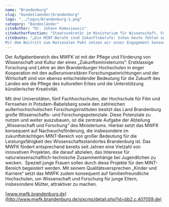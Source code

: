 ```yaml
---
name: "Brandenburg"
slug: "bundeslaender/brandenburg"
logo: "../logos/Brandenburg-1.png"
category: "Bundesländer"
citeAuthor: "Dr. Johann Komusiewicz"
citeAuthorFunction: "Staatssekretär im Ministerium für Wissenschaft, Forschung und Kultur des Landes Brandenburg"
citeQuote: "„Die MINT-Berufe sind Zukunftsberufe: Schon heute fehlen uns Nachwuchskräfte in den naturwissenschaftlich-technischen Branchen. Angesichts des technologischen Fortschritts wird sich dieser Zustand in den nächsten Jahren drastisch verschärfen. Potentiale sehen wir gerade bei den jungen Frauen. Sie sind hoch begabt, haben hervorragende Schulabschlüsse, aber trauen sich häufig nicht an die MINT-Studiengänge heran. Dies gilt es zu ändern! Das Land Brandenburg macht sich seit Jahren dafür stark, mehr junge Frauen für den MINT- Bereich zu interessieren. Hierzu haben wir z.B. eine Reihe von innovativen Projekten entwickelt, die spielerisch in Form von Experimenten die Begeisterung für naturwissenschaftlich-technische Zusammenhänge wecken. Mit unserem Qualitätsversprechen „Kinder und Karriere“ setzen wir uns zudem dafür ein, die Frauenquote in Wissenschaft und Forschung allgemein zu steigern.
Mit dem Beitritt zum Nationalen Pakt setzen wir unser Engagement konsequent fort und hoffen auf Synergieeffekte und eine stärkere Wahrnehmung des Themas in der Öffentlichkeit.”"
---
```


Der Aufgabenbereich des MWFK ist mit der Pflege und Förderung von Wissenschaft und Kultur der eines „Zukunftsministeriums“: Erstklassige Forschung und Lehre an den Brandenburger Hochschulen in enger Kooperation mit den außeruniversitären Forschungseinrichtungen und der Wirtschaft sind von ebenso entscheidender Bedeutung für die Zukunft des Landes wie die Pflege des kulturellen Erbes und die Unterstützung künstlerischer Kreativität.

Mit drei Universitäten, fünf Fachhochschulen, der Hochschule für Film und Fernsehen in Potsdam-Babelsberg sowie den zahlreichen außerhochschulischen Forschungsinstituten besitzt das Land Brandenburg große Wissenschafts- und Forschungspotenziale. Diese Potenziale zu nutzen und weiter auszubauen, ist die zentrale Aufgabe der Abteilung „Wissenschaft und Forschung“ des Ministeriums. Hierbei setzt das MWFK konsequent auf Nachwuchsförderung, die insbesondere im zukunftsträchtigen MINT-Bereich von großer Bedeutung für die Leistungsfähigkeit des Wissenschaftsstandortes Brandenburg ist. Das MWFK fördert entsprechend bereits seit Jahren eine Vielzahl von innovativen Projekten, die darauf abzielen, das Interesse für naturwissenschaftlich-technische Zusammenhänge bei Jugendlichen zu wecken.  Speziell junge Frauen sollen durch diese Projekte für den MINT-Bereich begeistert werden. Mit seinem Qualitätsversprechen „Kinder und Karriere“ setzt das MWFK zudem konsequent auf familienfreundliche Hochschulen, um Wissenschaft und Forschung für junge Eltern, insbesondere Mütter, attraktiver zu machen.

[www.mwfk.brandenburg.de](http://www.mwfk.brandenburg.de/sixcms/detail.php?id=bb2.c.407059.de)
